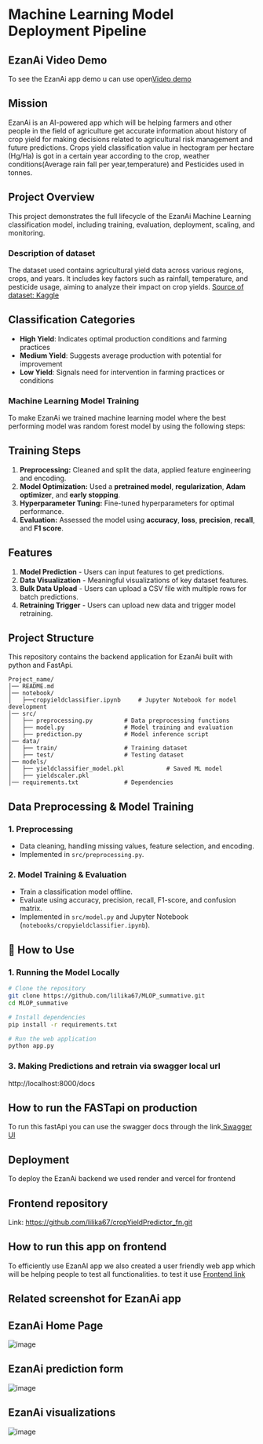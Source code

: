 # Machine Learning Model Deployment Pipeline

## EzanAi Video Demo

To see the EzanAi app demo u can use open[Video demo](https://www.loom.com/share/29fa9468553146b6a9c1810ace51bd49?sid=d26f39b7-d4d7-421d-ac1c-ee8884bae1e9)

## Mission
EzanAi is an AI-powered app which will be helping farmers and other people in the field of agriculture get accurate information about history of crop yield for making decisions related to agricultural risk management and future predictions. Crops yield classification value in hectogram per hectare (Hg/Ha) is got in a certain year according to the crop, weather conditions(Average rain fall per year,temperature) and Pesticides used in tonnes.

## Project Overview
This project demonstrates the full lifecycle of the EzanAi Machine Learning classification model, including training, evaluation, deployment, scaling, and monitoring.

### Description of dataset

The  dataset used contains agricultural yield data across various regions, crops, and years. It includes key factors such as rainfall, temperature, and pesticide usage, aiming to analyze their impact on crop yields.
[Source of dataset: Kaggle](https://www.kaggle.com/datasets/patelris/crop-yield-prediction-dataset)

## Classification Categories
- **High Yield**: Indicates optimal production conditions and farming practices
- **Medium Yield**: Suggests average production with potential for improvement
- **Low Yield**: Signals need for intervention in farming practices or conditions


### Machine Learning Model Training
To make EzanAi we trained machine learning model where the best performing model was random forest model by using the following steps:

## Training Steps

1. **Preprocessing:** Cleaned and split the data, applied feature engineering and encoding.
2. **Model Optimization:** Used a **pretrained model**, **regularization**, **Adam optimizer**, and **early stopping**.
3. **Hyperparameter Tuning:** Fine-tuned hyperparameters for optimal performance.
4. **Evaluation:** Assessed the model using **accuracy**, **loss**, **precision**, **recall**, and **F1 score**.


## Features
1. **Model Prediction** - Users can input features to get predictions.
2. **Data Visualization** - Meaningful visualizations of key dataset features.
3. **Bulk Data Upload** - Users can upload a CSV file with multiple rows for batch predictions.
4. **Retraining Trigger** - Users can upload new data and trigger model retraining.



## Project Structure
This repository contains the backend application for EzanAi built with python and FastApi.
```
Project_name/
│── README.md
│── notebook/
│   ├──cropyieldclassifier.ipynb     # Jupyter Notebook for model development
│── src/
│   ├── preprocessing.py         # Data preprocessing functions
│   ├── model.py                 # Model training and evaluation
│   ├── prediction.py            # Model inference script
│── data/
│   ├── train/                   # Training dataset
│   ├── test/                    # Testing dataset
│── models/
│   ├── yieldclassifier_model.pkl            # Saved ML model 
│   ├── yieldscaler.pkl                          
│── requirements.txt             # Dependencies
```

##  Data Preprocessing & Model Training
### 1️. Preprocessing
- Data cleaning, handling missing values, feature selection, and encoding.
- Implemented in `src/preprocessing.py`.

### 2️. Model Training & Evaluation
- Train a classification model offline.
- Evaluate using accuracy, precision, recall, F1-score, and confusion matrix.
- Implemented in `src/model.py` and Jupyter Notebook (`notebooks/cropyieldclassifier.ipynb`).


## 🎯 How to Use
### 1️. Running the Model Locally
```bash
# Clone the repository
git clone https://github.com/lilika67/MLOP_summative.git
cd MLOP_summative

# Install dependencies
pip install -r requirements.txt

# Run the web application
python app.py
```


### 3️. Making Predictions and retrain via swagger local  url 
http://localhost:8000/docs


##  How to run the FASTapi on production
To run this fastApi you can use the swagger docs through the link[ Swagger UI](https://ezanai.onrender.com/docs)

##  Deployment 
To deploy the EzanAi backend we used render and vercel for frontend

## Frontend repository

Link: https://github.com/lilika67/cropYieldPredictor_fn.git

## How to run this app on frontend
To efficiently use EzanAI app we also created a user friendly web app which will be helping people to test all functionalities.
to test it use [ Frontend link](https://crop-yield-predictor-fn.vercel.app/)



## Related screenshot for EzanAi app

## EzanAi Home Page

![image](https://github.com/user-attachments/assets/8057dfef-1c9c-42ec-b1ba-92fb7cbae535)

## EzanAi prediction form

![image](https://github.com/user-attachments/assets/faa85920-ec2f-4cb0-8f4b-17de2abcd8c7)

## EzanAi visualizations
![image](https://github.com/user-attachments/assets/4b5eb7b0-31c2-41c7-a257-1b4484b103ff)


